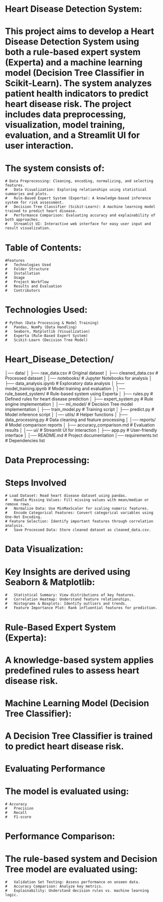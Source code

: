 # Heart Disease Detection System:

# This project aims to develop a Heart Disease Detection System using both a rule-based expert system (Experta) and a machine learning model (Decision Tree Classifier in Scikit-Learn). The system analyzes patient health indicators to predict heart disease risk. The project includes data preprocessing, visualization, model training, evaluation, and a Streamlit UI for user interaction.


# The system consists of:
	# Data Preprocessing: Cleaning, encoding, normalizing, and selecting features.
	#	Data Visualization: Exploring relationships using statistical summaries and plots.
	#	Rule-Based Expert System (Experta): A knowledge-based inference system for risk assessment.
	#	Decision Tree Classifier (Scikit-Learn): A machine learning model trained to predict heart disease.
	#	Performance Comparison: Evaluating accuracy and explainability of both approaches.
	#	Streamlit UI: Interactive web interface for easy user input and result visualization.

# Table of Contents:
	#Features
	#	Technologies Used
	#	Folder Structure
	#	Installation
	#	Usage
	#	Project Workflow
	#	Results and Evaluation
	#	Contributors

# Technologies Used:
	# Python (Data Processing & Model Training)
	#	Pandas, NumPy (Data Handling)
	#	Seaborn, Matplotlib (Visualization)
	#	Experta (Rule-Based Expert System)
	#	Scikit-Learn (Decision Tree Model)
 

# Heart_Disease_Detection/
│── data/ 
│   ├── raw_data.csv            # Original dataset
│   ├── cleaned_data.csv        # Processed dataset
│
│── notebooks/                  # Jupyter Notebooks for analysis
│   ├── data_analysis.ipynb     # Exploratory data analysis
│   ├── model_training.ipynb    # Model training and evaluation
│
│── rule_based_system/          # Rule-based system using Experta
│   ├── rules.py                # Defined rules for heart disease prediction
│   ├── expert_system.py        # Rule engine implementation
│
│── ml_model/                   # Decision Tree model implementation
│   ├── train_model.py          # Training script
│   ├── predict.py              # Model inference script
│
│── utils/                      # Helper functions
│   ├── data_processing.py      # Data cleaning and feature processing
│
│── reports/                    # Model comparison reports
│   ├── accuracy_comparison.md  # Evaluation results
│
│── ui/                         # Streamlit UI for interaction
│   ├── app.py                  # User-friendly interface
│
│── README.md                   # Project documentation
│── requirements.txt            # Dependencies list


# Data Preprocessing:
# Steps Involved
	# Load Dataset: Read heart disease dataset using pandas.
	#	Handle Missing Values: Fill missing values with mean/median or remove rows.
	#	Normalize Data: Use MinMaxScaler for scaling numeric features.
	#	Encode Categorical Features: Convert categorical variables using One-Hot Encoding.
	# Feature Selection: Identify important features through correlation analysis.
	#	Save Processed Data: Store cleaned dataset as cleaned_data.csv.


# Data Visualization:
# Key Insights are derived using Seaborn & Matplotlib:
	#	Statistical Summary: View distributions of key features.
	#	Correlation Heatmap: Understand feature relationships.
	#	Histograms & Boxplots: Identify outliers and trends.
	#	Feature Importance Plot: Rank influential features for prediction.


# Rule-Based Expert System (Experta):
# A knowledge-based system applies predefined rules to assess heart disease risk.


# Machine Learning Model (Decision Tree Classifier):
# A Decision Tree Classifier is trained to predict heart disease risk.


# Evaluating Performance
# The model is evaluated using:
	# Accuracy
	#	Precision
	#	Recall
	#	F1-score


# Performance Comparison:
# The rule-based system and Decision Tree model are evaluated using:
	#	Validation Set Testing: Assess performance on unseen data.
	#	Accuracy Comparison: Analyze key metrics.
	#	Explainability: Understand decision rules vs. machine learning logic.

 
